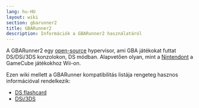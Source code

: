 ```yaml
---
lang: hu-HU
layout: wiki
section: gbarunner2
title: GBARunner2
description: Információk a GBARunner2 használatáról
---
```


A GBARunner2 egy [open-source](https://github.com/Gericom/GBARunner2) hypervisor, ami GBA játékokat futtat DS/DSi/3DS konzolokon, DS módban. Alapvetően olyan, mint a [Nintendont](https://github.com/FIX94/Nintendont) a GameCube játékokhoz Wii-on.

Ezen wiki mellett a GBARunner kompatibilitás listája rengeteg hasznos információval rendelkezik:
- [DS flashcard](https://wiki.gbatemp.net/wiki/GBARunner2)
- [DSi/3DS](https://wiki.gbatemp.net/wiki/GBARunner2/DSi_3DS_Compatibility_List)
